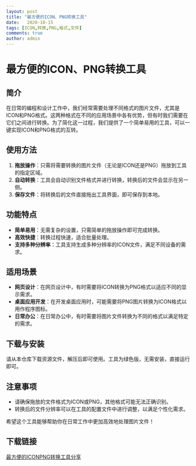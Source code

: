 ```yaml
---
layout: post
title: "最方便的ICON、PNG转换工具"
date:   2020-10-15
tags: [ICON,转换,PNG,格式,文件]
comments: true
author: admin
---
```

# 最方便的ICON、PNG转换工具

## 简介

在日常的编程和设计工作中，我们经常需要处理不同格式的图片文件，尤其是ICON和PNG格式。这两种格式在不同的应用场景中各有优势，但有时我们需要在它们之间进行转换。为了简化这一过程，我们提供了一个简单易用的工具，可以一键实现ICON和PNG格式的互转。

## 使用方法

1. **拖放操作**：只需将需要转换的图片文件（无论是ICON还是PNG）拖放到工具的指定区域。
2. **自动转换**：工具会自动识别文件格式并进行转换，转换后的文件会显示在另一侧。
3. **保存文件**：将转换后的文件直接拖出工具界面，即可保存到本地。

## 功能特点

- **简单易用**：无需复杂的设置，只需简单的拖放操作即可完成转换。
- **高效快捷**：转换过程快速，适合批量处理。
- **支持多种分辨率**：工具支持生成多种分辨率的ICON文件，满足不同设备的需求。

## 适用场景

- **网页设计**：在网页设计中，有时需要将ICON转换为PNG格式以适应不同的显示需求。
- **桌面应用开发**：在开发桌面应用时，可能需要将PNG图片转换为ICON格式以用作程序图标。
- **日常办公**：在日常办公中，有时需要将图片文件转换为不同的格式以满足特定的需求。

## 下载与安装

请从本仓库下载资源文件，解压后即可使用。工具为绿色版，无需安装，直接运行即可。

## 注意事项

- 请确保拖放的文件格式为ICON或PNG，其他格式可能无法正确识别。
- 转换后的文件分辨率可以在工具的配置文件中进行调整，以满足个性化需求。

希望这个工具能够帮助你在日常工作中更加高效地处理图片文件！

## 下载链接

[最方便的ICONPNG转换工具分享](https://pan.quark.cn/s/61ef5aa7b12f)